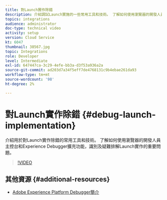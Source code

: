 ```yaml
---
title: 對Launch實作除錯
description: 介紹調試Launch實施的一些常用工具和技術。 了解如何使用瀏覽器的開發人員主控台和Experience Debugger擴充功能，識別及疑難排解Launch實作的重要問題。
topics: integrations
audience: administrator
doc-type: technical video
activity: setup
version: Cloud Service
kt: 6047
thumbnail: 38567.jpg
topic: Integrations
role: Developer
level: Intermediate
exl-id: 647447ca-3c29-4efe-bb3a-d3f53a936a2a
source-git-commit: ad203d7a34f5eff7de4768131c9b4ebae261da93
workflow-type: tm+mt
source-wordcount: '98'
ht-degree: 2%

---
```


# 對Launch實作除錯 {#debug-launch-implementation}

介紹用於對Launch實作除錯的常用工具和技術。 了解如何使用瀏覽器的開發人員主控台和Experience Debugger擴充功能，識別及疑難排解Launch實作的重要問題。

>[!VIDEO](https://video.tv.adobe.com/v/38567?quality=12&learn=on)

## 其他資源 {#additional-resources}

* [Adobe Experience Platform Debugger簡介](https://experienceleague.adobe.com/docs/debugger-learn/tutorials/experience-platform-debugger/introduction-to-the-experience-platform-debugger.html)
